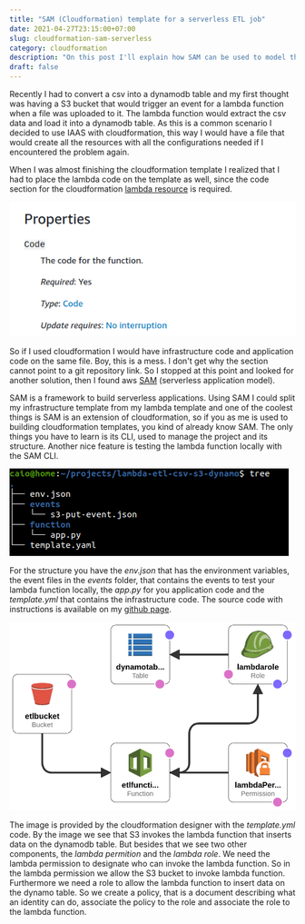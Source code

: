 ```yaml
---
title: "SAM (Cloudformation) template for a serverless ETL job"
date: 2021-04-27T23:15:00+07:00
slug: cloudformation-sam-serverless
category: cloudformation
description: "On this post I'll explain how SAM can be used to model the resources needed for an ETL job that converts a csv file in a S3 bucket into a dynamodb table using lambda"
draft: false
---
```



Recently I had to convert a csv into a dynamodb table and my first thought was having a S3 bucket that would trigger an event for a lambda function when
a file was uploaded to it. The lambda function would extract the csv data and load it into a dynamodb table. As this is a common scenario I decided
to use IAAS with cloudformation, this way I would have a file that would create all the resources with all the configurations needed if I encountered
the problem again.

When I was almost finishing the cloudformation template I realized that I had to place the lambda code on the template as well, since the code section
for the cloudformation [lambda resource](https://docs.aws.amazon.com/AWSCloudFormation/latest/UserGuide/aws-resource-lambda-function.html) is required.

![code section lambda cloudformation](images/cloudformation-lambda-code-section.png)


So if I used cloudformation I would have infrastructure code and application code on the same file. Boy, this is a mess. I don't get why the section
cannot point to a git repository link. So I stopped at this point and looked for another solution, then I found aws
[SAM](https://aws.amazon.com/serverless/sam/) (serverless application model).

SAM is a framework to build serverless applications. Using SAM I could split my infrastructure template from my lambda template and one of the coolest
things is SAM is an extension of cloudformation, so if you as me is used to building cloudformation templates, you kind of already know SAM. The only things
you have to learn is its CLI, used to manage the project and its structure. Another nice feature is testing the lambda function locally with the SAM CLI.

![sam file structure](images/sam-structure.png)


For the structure you have the *env.json* that has the environment variables, the event files in the *events*
folder, that contains the events to test your lambda function locally, the *app.py* for you application code and the
*template.yml* that contains the infrastructure code. The source code with instructions is available on my [github page](https://github.com/caiocsgomes/lambda-etl-csv-s3-dynamo).

![cloudformation designer](images/cloudformation-designer.png)


The image is provided by the cloudformation designer with the *template.yml* code. By the image we see that S3 invokes the
lambda function that inserts data on the dynamodb table. But besides that we see two other components, the *lambda permition*
and the *lambda role*. We need the lambda permission to designate who can invoke the lambda function. So in the lambda permission
we allow the S3 bucket to invoke lambda function. Furthermore we need a role to allow the lambda function to insert data on the dynamo table. So we create
a policy, that is a document describing what an identity can do, associate the policy to the role and associate the role to the lambda function.